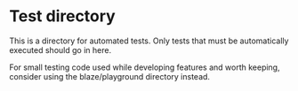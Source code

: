 Test directory
==============

This is a directory for automated tests. Only tests that must be
automatically executed should go in here.

For small testing code used while developing features and worth
keeping, consider using the blaze/playground directory instead.
